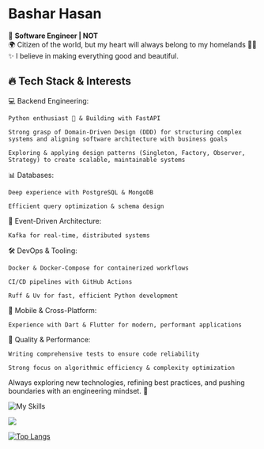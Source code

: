 # Bashar Hasan
🚀 **Software Engineer | NOT** <br>
🌍 Citizen of the world, but my heart will always belong to my homelands 💙💛 <br>
✨ I believe in making everything good and beautiful. <br>


## 🔥 Tech Stack & Interests

💻 Backend Engineering:

    Python enthusiast 🐍 & Building with FastAPI

    Strong grasp of Domain-Driven Design (DDD) for structuring complex systems and aligning software architecture with business goals

    Exploring & applying design patterns (Singleton, Factory, Observer, Strategy) to create scalable, maintainable systems

📊 Databases:

    Deep experience with PostgreSQL & MongoDB

    Efficient query optimization & schema design

📡 Event-Driven Architecture:

    Kafka for real-time, distributed systems

🛠 DevOps & Tooling:

    Docker & Docker-Compose for containerized workflows

    CI/CD pipelines with GitHub Actions

    Ruff & Uv for fast, efficient Python development

📱 Mobile & Cross-Platform:

    Experience with Dart & Flutter for modern, performant applications

🧪 Quality & Performance:

    Writing comprehensive tests to ensure code reliability

    Strong focus on algorithmic efficiency & complexity optimization

Always exploring new technologies, refining best practices, and pushing boundaries with an engineering mindset. 🚀 

![My Skills](https://go-skill-icons.vercel.app/api/icons?i=fastapi,litestar,django,flutter,python,dart,java,cpp,cs,golang,postgresql,mysql,mariadb,redis,mongodb,sqlalchemy,git,githubactions,docker,nginx,swagger,opensource&perline=7)
<a href="https://github.com/abstract-333">
</a>

<a href="https://github.com/abstract-333">
  <img align="center" src="https://github-readme-stats.vercel.app/api/top-langs/?username=abstract-333&layout=compact&theme=tokyonight&repo=github-readme-stats" />
</a>


[![Top Langs](https://komarev.com/ghpvc/?username=abstract-333)](https://github.com/anuraghazra/github-readme-stats)
